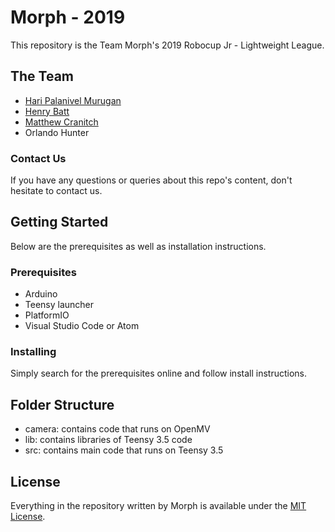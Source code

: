 # Morph - 2019

This repository is the Team Morph's 2019 Robocup Jr - Lightweight League.

## The Team
* [Hari Palanivel Murugan](https://github.com/Haripm03)
* [Henry Batt](https://github.com/henrybatt/)
* [Matthew Cranitch](https://github.com/matthewcranitch/)
* Orlando Hunter
### Contact Us
If you have any questions or queries about this repo's content, don't hesitate to contact us.

## Getting Started
Below are the prerequisites as well as installation instructions.

### Prerequisites
* Arduino 
* Teensy launcher
* PlatformIO
* Visual Studio Code or Atom

### Installing
Simply search for the prerequisites online and follow install instructions.

## Folder Structure
* camera: contains code that runs on OpenMV
* lib: contains libraries of Teensy 3.5 code
* src: contains main code that runs on Teensy 3.5

## License 
Everything in the repository written by Morph is available under the [MIT License](https://github.com/matthewcranitch/Morph/blob/master/LICENSE).


